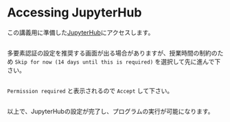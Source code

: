 # Accessing JupyterHub

この講義用に準備した[JupyterHub](https://http://cloudedu-jhub.japaneast.cloudapp.azure.com/)にアクセスします。

```{image}./fig-6.png
```

多要素認証の設定を推奨する画面が出る場合がありますが、授業時間の制約のため `Skip for now (14 days until this is required)` を選択して先に進んで下さい。

```{image}./fig-7.png
```

`Permission required` と表示されるので `Accept` して下さい。

```{image}./fig-8.png
```

以上で、JupyterHubの設定が完了し、プログラムの実行が可能になります。
